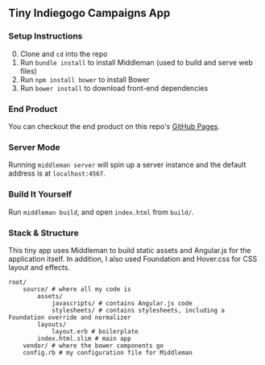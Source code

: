 Tiny Indiegogo Campaigns App
--------------

### Setup Instructions
0. Clone and `cd` into the repo
0. Run `bundle install` to install Middleman (used to build and serve web files)
0. Run `npm install bower` to install Bower
0. Run `bower install` to download front-end dependencies

### End Product
You can checkout the end product on this repo's [GitHub Pages](http://www.donny.io/indiegogo-campaigns/).

### Server Mode
Running `middleman server` will spin up a server instance and the default address is at `localhost:4567`.

### Build It Yourself
Run `middleman build`, and open `index.html` from `build/`.

### Stack & Structure
This tiny app uses Middleman to build static assets and Angular.js for the application itself. In addition, I also used Foundation and Hover.css for CSS layout and effects.

    root/
        source/ # where all my code is
            assets/
                javascripts/ # contains Angular.js code
                stylesheets/ # contains stylesheets, including a Foundation override and normalizer
            layouts/
                layout.erb # boilerplate
            index.html.slim # main app
        vendor/ # where the bower components go
        config.rb # my configuration file for Middleman